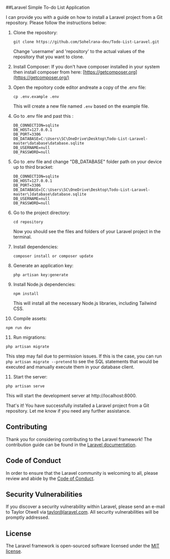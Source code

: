 ##Laravel Simple To-do List Application

I can provide you with a guide on how to install a Laravel project from a Git repository. Please follow the instructions below:

1. Clone the repository:
   ```
   git clone https://github.com/Sohelrana-dev/Todo-List-Laravel.git
   ```
   Change 'username' and 'repository' to the actual values of the repository that you want to clone.
   
2. Install Composer:
   If you don't have composer installed in your system then install composer from here: [https://getcomposer.org](https://getcomposer.org/)

7. Open the repoitory code editor andreate a copy of the .env file:
   ```
   cp .env.example .env
   ```
   This will create a new file named `.env` based on the example file.    
   
4. Go to .env file and past this :
   ```
   DB_CONNECTION=sqlite
   DB_HOST=127.0.0.1
   DB_PORT=3306
   DB_DATABASE=C:\Users\SC\OneDrive\Desktop\Todo-List-Laravel-master\database\database.sqlite
   DB_USERNAME=null
   DB_PASSWORD=null
   ```

4. Go to .env file and change "DB_DATABASE" folder path on your device up to third bracket:
   ```
   DB_CONNECTION=sqlite
   DB_HOST=127.0.0.1
   DB_PORT=3306
   DB_DATABASE=[C:\Users\SC\OneDrive\Desktop\Todo-List-Laravel-master\]database\database.sqlite
   DB_USERNAME=null
   DB_PASSWORD=null
   ```   

5. Go to the project directory:
   ```
   cd repository
   ```
   Now you should see the files and folders of your Laravel project in the terminal.

6. Install dependencies:
   ```
   composer install or composer update
   ```

8. Generate an application key:
   ```
   php artisan key:generate
   ```

9. Install Node.js dependencies:
   ```
   npm install
   ```
   This will install all the necessary Node.js libraries, including Tailwind CSS.

10. Compile assets:
   ```
   npm run dev
   ```
11. Run migrations:
   ```
   php artisan migrate
   ```
   This step may fail due to permission issues. If this is the case, you can run `php artisan migrate --pretend` to see the SQL statements that would be executed and manually execute them in your database client.

11. Start the server:
   ```
   php artisan serve
   ```
   This will start the development server at http://localhost:8000.

That's it! You have successfully installed a Laravel project from a Git repository. Let me know if you need any further assistance.

## Contributing

Thank you for considering contributing to the Laravel framework! The contribution guide can be found in the [Laravel documentation](https://laravel.com/docs/contributions).

## Code of Conduct

In order to ensure that the Laravel community is welcoming to all, please review and abide by the [Code of Conduct](https://laravel.com/docs/contributions#code-of-conduct).

## Security Vulnerabilities

If you discover a security vulnerability within Laravel, please send an e-mail to Taylor Otwell via [taylor@laravel.com](mailto:taylor@laravel.com). All security vulnerabilities will be promptly addressed.

## License

The Laravel framework is open-sourced software licensed under the [MIT license](https://opensource.org/licenses/MIT).
